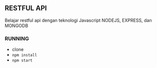 ## RESTFUL API
Belajar restful api dengan teknologi Javascript NODEJS, EXPRESS, dan MONGODB

### RUNNING
- clone
- `npm install`
- `npm start`
